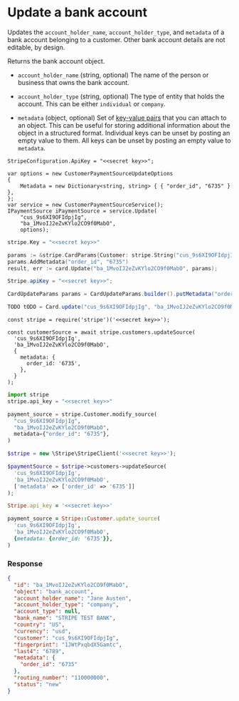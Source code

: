 # Update a bank account

Updates the `account_holder_name`, `account_holder_type`, and `metadata` of a bank account belonging to a customer. Other bank account details are not editable, by design.

Returns the bank account object.

- `account_holder_name` (string, optional)
  The name of the person or business that owns the bank account.

- `account_holder_type` (string, optional)
  The type of entity that holds the account. This can be either `individual` or `company`.

- `metadata` (object, optional)
  Set of [key-value pairs](https://docs.stripe.com/docs/api/metadata.md) that you can attach to an object. This can be useful for storing additional information about the object in a structured format. Individual keys can be unset by posting an empty value to them. All keys can be unset by posting an empty value to `metadata`.

```dotnet
StripeConfiguration.ApiKey = "<<secret key>>";

var options = new CustomerPaymentSourceUpdateOptions
{
    Metadata = new Dictionary<string, string> { { "order_id", "6735" } },
};
var service = new CustomerPaymentSourceService();
IPaymentSource iPaymentSource = service.Update(
    "cus_9s6XI9OFIdpjIg",
    "ba_1MvoIJ2eZvKYlo2CO9f0MabO",
    options);
```

```go
stripe.Key = "<<secret key>>"

params := &stripe.CardParams{Customer: stripe.String("cus_9s6XI9OFIdpjIg")};
params.AddMetadata("order_id", "6735")
result, err := card.Update("ba_1MvoIJ2eZvKYlo2CO9f0MabO", params);
```

```java
Stripe.apiKey = "<<secret key>>";

CardUpdateParams params = CardUpdateParams.builder().putMetadata("order_id", "6735").build();

TODO tODO = Card.update("cus_9s6XI9OFIdpjIg", "ba_1MvoIJ2eZvKYlo2CO9f0MabO", params);
```

```node
const stripe = require('stripe')('<<secret key>>');

const customerSource = await stripe.customers.updateSource(
  'cus_9s6XI9OFIdpjIg',
  'ba_1MvoIJ2eZvKYlo2CO9f0MabO',
  {
    metadata: {
      order_id: '6735',
    },
  }
);
```

```python
import stripe
stripe.api_key = "<<secret key>>"

payment_source = stripe.Customer.modify_source(
  "cus_9s6XI9OFIdpjIg",
  "ba_1MvoIJ2eZvKYlo2CO9f0MabO",
  metadata={"order_id": "6735"},
)
```

```php
$stripe = new \Stripe\StripeClient('<<secret key>>');

$paymentSource = $stripe->customers->updateSource(
  'cus_9s6XI9OFIdpjIg',
  'ba_1MvoIJ2eZvKYlo2CO9f0MabO',
  ['metadata' => ['order_id' => '6735']]
);
```

```ruby
Stripe.api_key = '<<secret key>>'

payment_source = Stripe::Customer.update_source(
  'cus_9s6XI9OFIdpjIg',
  'ba_1MvoIJ2eZvKYlo2CO9f0MabO',
  {metadata: {order_id: '6735'}},
)
```

### Response

```json
{
  "id": "ba_1MvoIJ2eZvKYlo2CO9f0MabO",
  "object": "bank_account",
  "account_holder_name": "Jane Austen",
  "account_holder_type": "company",
  "account_type": null,
  "bank_name": "STRIPE TEST BANK",
  "country": "US",
  "currency": "usd",
  "customer": "cus_9s6XI9OFIdpjIg",
  "fingerprint": "1JWtPxqbdX5Gamtc",
  "last4": "6789",
  "metadata": {
    "order_id": "6735"
  },
  "routing_number": "110000000",
  "status": "new"
}
```